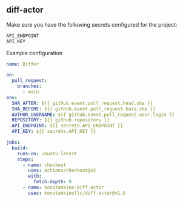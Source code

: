 ## diff-actor

Make sure you have the following secrets configured for the project:

```bash
API_ENDPOINT
API_KEY
```

Example configuration

```yaml
name: Differ

on:
  pull_request:
    branches:
      - main
env:
  SHA_AFTER: ${{ github.event.pull_request.head.sha }}
  SHA_BEFORE: ${{ github.event.pull_request.base.sha }}
  AUTHOR_USERNAME: ${{ github.event.pull_request.user.login }}
  REPOSITORY: ${{ github.repository }}
  API_ENDPOINT: ${{ secrets.API_ENDPOINT }}
  API_KEY: ${{ secrets.API_KEY }}

jobs:
  build:
    runs-on: ubuntu-latest
    steps:
      - name: checkout
        uses: actions/checkout@v2
        with:
          fetch-depth: 0
      - name: konstankino-diff-actor
        uses: konstankinollc/diff-actor@v1.0

        
```
